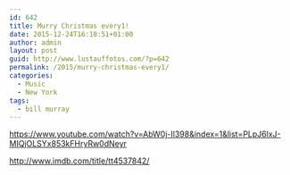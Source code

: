 ```yaml
---
id: 642
title: Murry Christmas every1!
date: 2015-12-24T16:10:51+01:00
author: admin
layout: post
guid: http://www.lustauffotos.com/?p=642
permalink: /2015/murry-christmas-every1/
categories:
  - Music
  - New York
tags:
  - bill murray
---
```

<https://www.youtube.com/watch?v=AbW0j-Il398&index=1&list=PLpJ6lxJ-MIQjOLSYx853kFHryRw0dNeyr>

<http://www.imdb.com/title/tt4537842/>